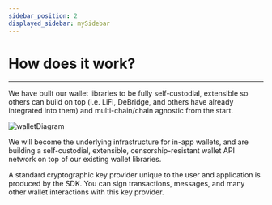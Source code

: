 ```yaml
---
sidebar_position: 2
displayed_sidebar: mySidebar
---
```


# How does it work?

---

We have built our wallet libraries to be fully self-custodial, extensible so others can build on top (i.e. LiFi, DeBridge, and others have already integrated into them) and multi-chain/chain agnostic from the start.

![walletDiagram](https://media.discordapp.net/attachments/980926180318384148/1049399471533981776/image.png?width=793&height=568)

We will become the underlying infrastructure for in-app wallets, and are building a self-custodial, extensible, censorship-resistant wallet API network on top of our existing wallet libraries.

A standard cryptographic key provider unique to the user and application is produced by the SDK. You can sign transactions, messages, and many other wallet interactions with this key provider.
